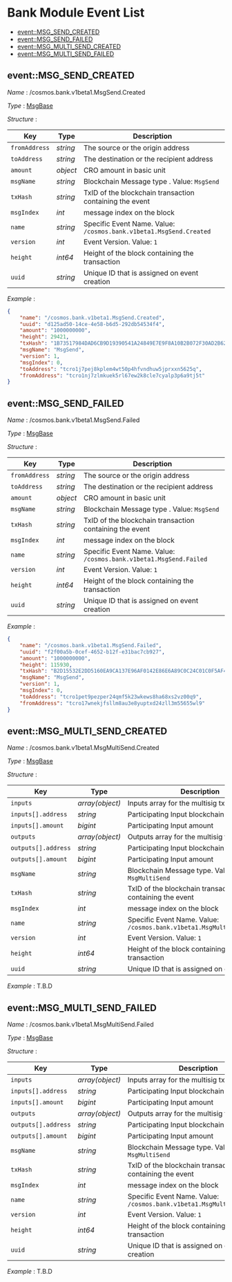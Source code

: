 # Bank Module Event List

-   [event::MSG_SEND_CREATED](#eventmsg_send_created)
-   [event::MSG_SEND_FAILED](#eventmsg_send_failed)
-   [event::MSG_MULTI_SEND_CREATED](#eventmsg_multi_send_created)
-   [event::MSG_MULTI_SEND_FAILED](#eventmsg_multi_send_failed)

## event::MSG_SEND_CREATED

*Name* : /cosmos.bank.v1beta1.MsgSend.Created

*Type* : [MsgBase](../README.md#MsgBase)

*Structure* :

| Key           | Type     | Description                                                        |
| ------------- | -------- | ------------------------------------------------------------------ |
| `fromAddress` | *string* | The source or the origin address                                   |
| `toAddress`   | *string* | The destination or the recipient address                           |
| `amount`      | *object* | CRO amount in basic unit                                           |
| `msgName`     | *string* | Blockchain Message type . Value: `MsgSend`                         |
| `txHash`      | *string* | TxID of the blockchain transaction containing the event            |
| `msgIndex`    | *int*    | message index on the block                                         |
| `name`        | *string* | Specific Event Name. Value: `/cosmos.bank.v1beta1.MsgSend.Created` |
| `version`     | *int*    | Event Version. Value: `1`                                          |
| `height`      | *int64*  | Height of the block containing the transaction                     |
| `uuid`        | *string* | Unique ID that is assigned on event creation                       |

*Example* :

```json
{
    "name": "/cosmos.bank.v1beta1.MsgSend.Created",
    "uuid": "d125ad50-14ce-4e58-b6d5-292db54534f4",
    "amount": "1000000000",
    "height": 29421,
    "txHash": "1B73517984DAD6CB9D19390541A24849E7E9F8A10B2B072F30AD2B62B698A6E7",
    "msgName": "MsgSend",
    "version": 1,
    "msgIndex": 0,
    "toAddress": "tcro1j7pej8kplem4wt50p4hfvndhuw5jprxxn5625q",
    "fromAddress": "tcro1nj7zlmkuek5rl67ew2k8cle7cyalp3p6a9tj5t"
}
```

## event::MSG_SEND_FAILED

*Name* : /cosmos.bank.v1beta1.MsgSend.Failed

*Type* : [MsgBase](../README.md#MsgBase)

*Structure* :

| Key           | Type     | Description                                                       |
| ------------- | -------- | ----------------------------------------------------------------- |
| `fromAddress` | *string* | The source or the origin address                                  |
| `toAddress`   | *string* | The destination or the recipient address                          |
| `amount`      | *object* | CRO amount in basic unit                                          |
| `msgName`     | *string* | Blockchain Message type . Value: `MsgSend`                        |
| `txHash`      | *string* | TxID of the blockchain transaction containing the event           |
| `msgIndex`    | *int*    | message index on the block                                        |
| `name`        | *string* | Specific Event Name. Value: `/cosmos.bank.v1beta1.MsgSend.Failed` |
| `version`     | *int*    | Event Version. Value: `1`                                         |
| `height`      | *int64*  | Height of the block containing the transaction                    |
| `uuid`        | *string* | Unique ID that is assigned on event creation                      |

*Example* :

```json
{
    "name": "/cosmos.bank.v1beta1.MsgSend.Failed",
    "uuid": "f2f00a5b-0cef-4652-b12f-e31bac7cb927",
    "amount": "1000000000",
    "height": 115930,
    "txHash": "B2D15532E2DD5160EA9CA137E96AF0142E86E6A89C0C24C01C0F5AF49689C901",
    "msgName": "MsgSend",
    "version": 1,
    "msgIndex": 0,
    "toAddress": "tcro1pet9pezper24qmf5k23wkews8ha68xs2vz00q9",
    "fromAddress": "tcro17wnekjfsllm8au3e8yuptxd24zll3m55655wl9"
}
```

## event::MSG_MULTI_SEND_CREATED

*Name* : /cosmos.bank.v1beta1.MsgMultiSend.Created

*Type* : [MsgBase](../README.md#MsgBase)

*Structure* :

| Key                 | Type            | Description                                                             |
| ------------------- | --------------- | ----------------------------------------------------------------------- |
| `inputs`            | _array(object)_ | Inputs array for the multisig tx                                        |
| `inputs[].address`  | *string*        | Participating Input blockchain address                                  |
| `inputs[].amount`   | *bigint*        | Participating Input amount                                              |
| `outputs`           | _array(object)_ | Outputs array for the multisig tx                                       |
| `outputs[].address` | *string*        | Participating Input blockchain address                                  |
| `outputs[].amount`  | *bigint*        | Participating Input amount                                              |
| `msgName`           | *string*        | Blockchain Message type. Value: `MsgMultiSend`                          |
| `txHash`            | *string*        | TxID of the blockchain transaction containing the event                 |
| `msgIndex`          | *int*           | message index on the block                                              |
| `name`              | *string*        | Specific Event Name. Value: `/cosmos.bank.v1beta1.MsgMultiSend.Created` |
| `version`           | *int*           | Event Version. Value: `1`                                               |
| `height`            | *int64*         | Height of the block containing the transaction                          |
| `uuid`              | *string*        | Unique ID that is assigned on event creation                            |

*Example* : T.B.D

## event::MSG_MULTI_SEND_FAILED

*Name* : /cosmos.bank.v1beta1.MsgMultiSend.Failed

*Type* : [MsgBase](../README.md#MsgBase)

*Structure* :

| Key                 | Type            | Description                                                            |
| ------------------- | --------------- | ---------------------------------------------------------------------- |
| `inputs`            | _array(object)_ | Inputs array for the multisig tx                                       |
| `inputs[].address`  | *string*        | Participating Input blockchain address                                 |
| `inputs[].amount`   | *bigint*        | Participating Input amount                                             |
| `outputs`           | _array(object)_ | Outputs array for the multisig tx                                      |
| `outputs[].address` | *string*        | Participating Input blockchain address                                 |
| `outputs[].amount`  | *bigint*        | Participating Input amount                                             |
| `msgName`           | *string*        | Blockchain Message type. Value: `MsgMultiSend`                         |
| `txHash`            | *string*        | TxID of the blockchain transaction containing the event                |
| `msgIndex`          | *int*           | message index on the block                                             |
| `name`              | *string*        | Specific Event Name. Value: `/cosmos.bank.v1beta1.MsgMultiSend.Failed` |
| `version`           | *int*           | Event Version. Value: `1`                                              |
| `height`            | *int64*         | Height of the block containing the transaction                         |
| `uuid`              | *string*        | Unique ID that is assigned on event creation                           |

*Example* : T.B.D
